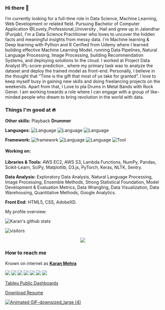 ### Hi there  👋

I’m currently looking for a full-time role in Data Science, Machine Learning, Web Development or related field. 
Pursuing Bachelor of Computer Application @Lovely_Professional_University , Hail and grew up in Jalandhar (Punjab), I'm a Data Science Practitioner who loves to uncover the hidden facts and meaningful insights from messy data. I'm Machine learning & Deep learning with Python and R Cerified from Udemy where I learned building effective Machine Learning Model, running Data Pipelines, Natural Language Processing, Image Processing, building Recommendation Systems, and deploying solutions to the cloud.
I worked at Project Data Analyst IPL-score-prediction , where my primary task was to analyze the dataset and deploy the trained model as front-end.
Personally, I believe in the thought that “Time is the gift that most of us take for granted”. I love to keep myself busy in gaining new skills and doing freelancing projects on the weekends.
Apart from that, I Love to pla Drums in Metal Bands with Rock Gener.
I am working towards a role where I can engage with a group of like-minded people who dream to bring revolution in the world with data.



### Things I'm good at :fire:
**Other skills:**  Playback __Drummer__

**Languages:**  ![Language](https://img.shields.io/badge/Python-brightgreen.svg) ![Language](https://img.shields.io/badge/HTML-brightgreen.svg) ![Language](https://img.shields.io/badge/CSS-brightgreen.svg) 

**Framework:** ![framework](https://img.shields.io/badge/Flask-orange.svg) ![Language](https://img.shields.io/badge/Bootstrap4-orange.svg) ![Language](https://img.shields.io/badge/JupyterNotebook-orange.svg)   ![Tool](https://img.shields.io/badge/Tableu-white.svg)

#### Working on:
**Libraries & Tools:** AWS EC2, AWS S3, Lambda Functions, NumPy, Pandas, Scikit-Learn, SciPy, Matplotlib, D3.js, PyTorch, Keras, NLTK, Sentry.

**Data Analysis:** Exploratory Data Analysis, Natural Language Processing, Image Processing, Ensemble Methods, Strong Statistical Foundation, Model Development & Evaluation Metrics, Data Wrangling, Data Visualization, Data Warehousing, Quantitative Methods, Google Analytics.

**Front End:** HTML5, CSS, AdobeXD.

<div><p>My profile overview: </p></div>

![Karan's github stats](https://github-readme-stats.vercel.app/api?username=Karanmehra7107&show_icons=true)

 ![visitors](https://visitor-badge.laobi.icu/badge?page_id=Karanmehra7107.Karanmehra7107)


<p align='center'>
    <img src="https://github-readme-stats.vercel.app/api/top-langs/?username=Karanmehra7107=true&title_color=ffffff&icon_color=2A75CF&text_color=daf7dc&bg_color=191919">
</p>



### How to reach me
Known on internet as [**Karan Mehra**](https://github.com/Karanmehra7107/Front-End-UI-Interface/files/5042291/KaranMehra.pdf)




[<img target="_blank" src="https://img.icons8.com/cotton/64/000000/whatsapp--v4.png"/>](https://wa.me/918146287107) [<img target="_blank" src="https://img.icons8.com/doodle/64/000000/linkedin-circled.png"/>](https://www.linkedin.com/in/karanmehra786/) [<img target="_blank" src="https://img.icons8.com/dusk/64/000000/domain.png"/>](https://karanmehra7107.github.io/My-Portfolio/index.html) [<img src="https://img.icons8.com/dusk/64/000000/medium-new.png"/>](https://medium.com/@karankmehra8146287107)  [<img src="https://img.icons8.com/dusk/64/000000/instagram.png"/>](https://www.instagram.com/mehra_karan_/)
[<img src="https://img.icons8.com/dusk/64/000000/facebook.png"/>](https://www.facebook.com/jaimahakalkaran/)  [<img src="https://img.icons8.com/dusk/64/000000/twitter.png"/>](https://twitter.com/Karanme21095004)  


[Tableu Public Dashboards](https://public.tableau.com/profile/karan6916#!/)


[Download Resume](https://github.com/Karanmehra7107/Books-Review-MERN/files/5776066/karanMehra.pdf)












  
[![Animated GIF-downsized_large (4)](https://user-images.githubusercontent.com/62024355/87348913-21f77d80-c573-11ea-9297-ba7acdf5a9e0.gif)]([KaranMehra.pdf][KaranMehra.pdf](https://github.com/Karanmehra7107/Bootstrap-cap916/files/5042263/KaranMehra.pdf)
)
